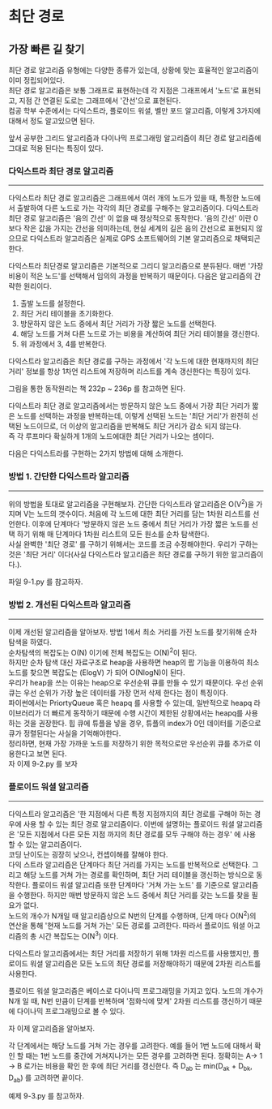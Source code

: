 # 최단 경로
## 가장 빠른 길 찾기

최단 경로 알고리즘 유형에는 다양한 종류가 있는데, 상황에 맞는 효율적인 알고리즘이 이미 정립되어있다.    
최단 경로 알고리즘은 보통 그래프로 표현하는데 각 지점은 그래프에서 '노드'로 표현되고, 지점 간 연결된 도로는 그래프에서 '간선'으로 표현된다.   
컴공 학부 수준에서는 다익스트라, 플로이드 워셜, 벨만 포드 알고리즘, 이렇게 3가지에 대해서 정도 알고있으면 된다.   

앞서 공부한 그리드 알고리즘과 다이나믹 프로그래밍 알고리즘이 최단 경로 알고리즘에 그대로 적용 된다는 특징이 있다.

### 다익스트라 최단 경로 알고리즘
---
다익스트라 최단 경로 알고리즘은 그래프에서 여러 개의 노드가 있을 때, 특정한 노드에서 출발하여 다른 노드로 가는 각각의 최단 경로를 구해주는 알고리즘이다. 다익스트라 최단 경로 알고리즘은 '음의 간선' 이 없을 때 정상적으로 동작한다. '음의 간선' 이란 0보다 작은 값을 가지는 간선을 의미하는데, 현실 세계의 길은 음의 간선으로 표현되지 않으므로 다익스트라 알고리즘은 실제로 GPS 소프트웨어의 기본 알고리즘으로 채택되곤 한다.   

다익스트라 최단경로 알고리즘은 기본적으로 그리디 알고리즘으로 분듀된다. 매번 '가장 비용이 적은 노드'를  선택해서 임의의 과정을 반복하기 때문이다. 다음은 알고리즘의 간략한 원리이다.   
1. 출발 노드를 설정한다.
2. 최단 거리 테이블을 초기화한다.
3. 방문하지 않은 노드 중에서 최단 거리가 가장 짧은 노드를 선택한다.
4. 해당 노드를 거쳐 다른 노드로 가는 비용을 계산하여 최단 거리 테이블을 갱신한다.
5. 위 과정에서 3, 4를 반복한다.   

다익스트라 알고리즘은 최단 경로를 구하는 과정에서 '각 노드에 대한 현재까지의 최단 거리' 정보를 항상 1차언 리스트에 저장하며 리스트를 계속 갱신한다는 특징이 있다.   

그림을 통한 동작원리는 책 232p ~ 236p 를 참고하면 된다.   

다익스트라 최단 경로 알고리즘에서는 방문하지 않은 노드 중에서 가장 최단 거리가 짧은 노드를 선택하는 과정을 반복하는데, 이렇게 선택된 노드는 '최단 거리'가 완전히 선택된 노드이므로, 더 이상의 알고리즘을 반복해도 최단 거리가 감소 되지 않는다.  
즉 각 루프마다 확실하게 1개의 노드에대한 최단 거리가 나오는 셈이다.   

다음은 다익스트라를 구현하는 2가지 방법에 대해 소개한다.

### 방법 1. 간단한 다익스트라 알고리즘
---
위의 방법을 토대로 알고리즘을 구현해보자. 간단한 다익스트라 알고리즘은 O(V<sup>2</sup>)을 가지며 V는 노드의 갯수이다. 처음에 각 노드에 대한 최단 거리를 담는 1차원 리스트를 선언한다. 이후에 단계마다 '방문하지 않은 노드 중에서 최단 거리가 가장 짧은 노드를 선택 하기 위해  매 단계마다 1차원 리스트의 모든 원소를 순차 탐색한다.   
사실 완벽한 '최단 경로' 를 구하기 위해서는 코드를 조금 수정해야한다. 우리가 구하는 것은 '최단 거리' 이다(사실 다익스트라 알고리즘은 최단 경로를 구하기 위한 알고리즘이다.).  

파일 9-1.py 를 참고하자.

### 방법 2. 개선된 다익스트라 알고리즘
---
이제 개선된 알고리즘을 알아보자. 방법 1에서 최소 거리를 가진 노드를 찾기위해 순차 탐색을 하였다.   
순차탐색의 복잡도는 O(N) 이기에 전체 복잡도는 O(N)<sup>2</sup>이 된다.   
하지만 순차 탐색 대신 자료구조로 heap을 사용하면 heap의 팝 기능을 이용하여 최소 노드를 찾으면 복잡도는 (ElogV) 가 되어 O(NlogN)이 된다.   
우리가 heap을 쓰는 이유는 heap으로 우선순위 큐를 만들 수 있기 때문이다. 우선 순위 큐는 우선 순위가 가장 높은 데이터를 가장 먼저 삭제 한다는 점이 특징이다.    
파이썬에서는 PriortyQueue 혹은 heapq 를 사용할 수 있는데, 일반적으로 heapq 라이브러리가 더 빠르게 동작하기 때문에 수행 시간이 제한된 상황에서는 heapq를 사용하는 것을 권장한다.
힙 큐에 튜플을 넣을 경우, 튜플의 index가 0인 데이터를 기준으로 큐가 정렬된다는 사실을 기억해야한다.   
정리하면, 현재 가장 가까운 노드를 저장하기 위한 목적으로만 우선순위 큐를 추가로 이용한다고 보면 된다.   
자 이제 9-2.py 를 보자
 
### 플로이드 워셜 알고리즘
---
다익스트라 알고리즘은 '한 지점에서 다른 특정 지점까지의 최단 경로를 구해야 하는 경우에 사용 할 수 있는 최단 경로 알고리즘이다. 이번에 설명하는 플로이드 워셜 알고리즘은 '모든 지점에서 다른 모든 지점 까지의 최단 경로를 모두 구해야 하는 경우' 에 사용 할 수 있는 알고리즘이다.   
코딩 난이도는 굉장히 낮으나, 컨셉이해를 잘해야 한다.   
다익 스트라 알고리즘은 단계마다 최단 거리를 가지는 노드를 반복적으로 선택한다. 그리고 해당 노드를 거쳐 가는 경로를 확인하며, 최단 거리 테이블을 갱신하는 방식으로 동작한다. 플로이드 워셜 알고리즘 또한 단계마다 '거쳐 가는 노드' 를 기준으로 알고리즘을 수행한다. 하지만 매번 방문하지 않은 노드 중에서 최단 거리를 갖는 노드를 찾을 필요가 없다.   
노드의 개수가 N개일 때 알고리즘상으로 N번의 단계를 수행하며, 단계 마다 O(N<sup>2</sup>)의 연산을 통해 '현재 노드를 거쳐 가는' 모든 경로를 고려한다. 따라서 플로이드 워셜 아고리즘의 총 시간 복잡도는 O(N<sup>3</sup>) 이다.   

다익스트라 알고리즘에서는 최단 거리를 저장하기 위해 1차원 리스트를 사용했지만, 플로이드 워셜 알고리즘은 모든 노드의 최단 경로를 저장해야하기 때문에 2차원 리스트를 사용한다.   

플로이드 워셜 알고리즘은 베이스로 다이나믹 프로그래밍을 가지고 있다. 노드의 개수가 N개 일 때, N번 만큼이 단계를 반복하며 '점화식에 맞게' 2차원 리스트를 갱신하기 때문에 다이나믹 프로그래밍으로 볼 수 있다.   

자 이제 알고리즘을 알아보자.

각 단계에서는 해당 노드를 거쳐 가는 경우를 고려한다. 예를 들어 1번 노드에 대해서 확인 할 때는 1번 노드를 중간에 거쳐지나가는 모든 경우를 고려하면 된다. 정확히는 A-> 1 -> B 로가는 비용을 확인 한 후에 최단 거리를 갱신한다. 
즉 D<sub>ab</sub> 는 min(D<sub>ak</sub> + D<sub>bk</sub>, D<sub>ab</sub>) 를 고려하면 끝이다.

예제 9-3.py 를 참고하자.
